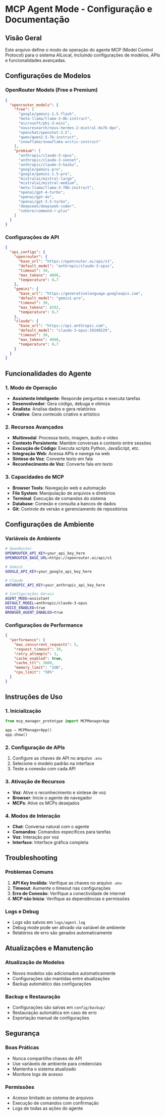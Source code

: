# MCP Agent Mode - Configuração e Documentação

## Visão Geral
Este arquivo define o modo de operação do agente MCP (Model Control Protocol) para o sistema AILocal, incluindo configurações de modelos, APIs e funcionalidades avançadas.

## Configurações de Modelos

### OpenRouter Models (Free e Premium)
```json
{
  "openrouter_models": {
    "free": [
      "google/gemini-1.5-flash",
      "meta-llama/llama-3-8b-instruct",
      "microsoft/phi-3-mini",
      "nousresearch/nous-hermes-2-mixtral-8x7b-dpo",
      "openchat/openchat-3.5",
      "qwen/qwen2.5-7b-instruct",
      "snowflake/snowflake-arctic-instruct"
    ],
    "premium": [
      "anthropic/claude-3-opus",
      "anthropic/claude-3-sonnet", 
      "anthropic/claude-3-haiku",
      "google/gemini-pro",
      "google/gemini-1.5-pro",
      "mistralai/mistral-large",
      "mistralai/mistral-medium",
      "meta-llama/llama-3-70b-instruct",
      "openai/gpt-4-turbo",
      "openai/gpt-4o",
      "openai/gpt-3.5-turbo",
      "deepseek/deepseek-coder",
      "cohere/command-r-plus"
    ]
  }
}
```

### Configurações de API
```json
{
  "api_configs": {
    "openrouter": {
      "base_url": "https://openrouter.ai/api/v1",
      "default_model": "anthropic/claude-3-opus",
      "timeout": 30,
      "max_tokens": 4096,
      "temperature": 0.7
    },
    "gemini": {
      "base_url": "https://generativelanguage.googleapis.com",
      "default_model": "gemini-pro",
      "timeout": 30,
      "max_tokens": 8192,
      "temperature": 0.7
    },
    "claude": {
      "base_url": "https://api.anthropic.com",
      "default_model": "claude-3-opus-20240229",
      "timeout": 30,
      "max_tokens": 4096,
      "temperature": 0.7
    }
  }
}
```

## Funcionalidades do Agente

### 1. Modo de Operação
- **Assistente Inteligente**: Responde perguntas e executa tarefas
- **Desenvolvedor**: Gera código, debuga e otimiza
- **Analista**: Analisa dados e gera relatórios
- **Criativo**: Gera conteúdo criativo e artístico

### 2. Recursos Avançados
- **Multimodal**: Processa texto, imagem, áudio e vídeo
- **Contexto Persistente**: Mantém conversas e contexto entre sessões
- **Execução de Código**: Executa scripts Python, JavaScript, etc.
- **Integração Web**: Acessa APIs e navega na web
- **Síntese de Voz**: Converte texto em fala
- **Reconhecimento de Voz**: Converte fala em texto

### 3. Capacidades de MCP
- **Browser Tools**: Navegação web e automação
- **File System**: Manipulação de arquivos e diretórios
- **Terminal**: Execução de comandos do sistema
- **Database**: Conexão e consulta a bancos de dados
- **Git**: Controle de versão e gerenciamento de repositórios

## Configurações de Ambiente

### Variáveis de Ambiente
```bash
# OpenRouter
OPENROUTER_API_KEY=your_api_key_here
OPENROUTER_BASE_URL=https://openrouter.ai/api/v1

# Gemini
GOOGLE_API_KEY=your_google_api_key_here

# Claude
ANTHROPIC_API_KEY=your_anthropic_api_key_here

# Configurações Gerais
AGENT_MODE=assistant
DEFAULT_MODEL=anthropic/claude-3-opus
VOICE_ENABLED=true
BROWSER_AGENT_ENABLED=true
```

### Configurações de Performance
```json
{
  "performance": {
    "max_concurrent_requests": 5,
    "request_timeout": 30,
    "retry_attempts": 3,
    "cache_enabled": true,
    "cache_ttl": 3600,
    "memory_limit": "2GB",
    "cpu_limit": "50%"
  }
}
```

## Instruções de Uso

### 1. Inicialização
```python
from mcp_manager_prototype import MCPManagerApp

app = MCPManagerApp()
app.show()
```

### 2. Configuração de APIs
1. Configure as chaves de API no arquivo `.env`
2. Selecione o modelo padrão na interface
3. Teste a conexão com cada API

### 3. Ativação de Recursos
- **Voz**: Ative o reconhecimento e síntese de voz
- **Browser**: Inicie o agente de navegador
- **MCPs**: Ative os MCPs desejados

### 4. Modos de Interação
- **Chat**: Conversa natural com o agente
- **Comandos**: Comandos específicos para tarefas
- **Voz**: Interação por voz
- **Interface**: Interface gráfica completa

## Troubleshooting

### Problemas Comuns
1. **API Key Inválida**: Verifique as chaves no arquivo `.env`
2. **Timeout**: Aumente o timeout nas configurações
3. **Erro de Conexão**: Verifique a conectividade de internet
4. **MCP não Inicia**: Verifique as dependências e permissões

### Logs e Debug
- Logs são salvos em `logs/agent.log`
- Debug mode pode ser ativado via variável de ambiente
- Relatórios de erro são gerados automaticamente

## Atualizações e Manutenção

### Atualização de Modelos
- Novos modelos são adicionados automaticamente
- Configurações são mantidas entre atualizações
- Backup automático das configurações

### Backup e Restauração
- Configurações são salvas em `config/backup/`
- Restauração automática em caso de erro
- Exportação manual de configurações

## Segurança

### Boas Práticas
- Nunca compartilhe chaves de API
- Use variáveis de ambiente para credenciais
- Mantenha o sistema atualizado
- Monitore logs de acesso

### Permissões
- Acesso limitado ao sistema de arquivos
- Execução de comandos com confirmação
- Logs de todas as ações do agente 